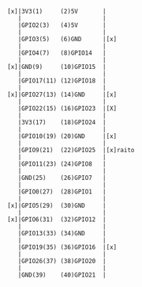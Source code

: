 
            [x]|3V3(1)     (2)5V       |
               |                       |
               |GPIO2(3)   (4)5V       |
               |                       |
               |GPIO3(5)   (6)GND      |[x]
               |                       |
               |GPIO4(7)   (8)GPIO14   |
               |                       |
            [x]|GND(9)     (10)GPIO15  |
               |                       |
               |GPIO17(11) (12)GPIO18  |
               |                       |
            [x]|GPIO27(13) (14)GND     |[x]
               |                       |
               |GPIO22(15) (16)GPIO23  |[X]
               |                       |
               |3V3(17)    (18)GPIO24  |
               |                       |
               |GPIO10(19) (20)GND     |[x]
               |                       |
               |GPIO9(21)  (22)GPIO25  |[x]raito
               |                       |
               |GPIO11(23) (24)GPIO8   |
               |                       |
               |GND(25)    (26)GPIO7   |
               |                       |
               |GPIO0(27)  (28)GPIO1   |
               |                       |
            [x]|GPIO5(29)  (30)GND     |
               |                       |
            [x]|GPIO6(31)  (32)GPIO12  |
               |                       |
               |GPIO13(33) (34)GND     |
               |                       |
               |GPIO19(35) (36)GPIO16  |[x]
               |                       |
               |GPIO26(37) (38)GPIO20  |
               |                       |
               |GND(39)    (40)GPIO21  |